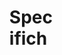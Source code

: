 <svg width="100" height="100" xmlns="http://www.w3.org/2000/svg">
<foreignObject width="100" height="100">
    <div xmlns="http://www.w3.org/1999/xhtml">
        <ul>
           <h1>Specifiche del problema</h1> 

<h4>Si supponga di dover elaborare delle informazioni di input che rappresentano il 
personale che lavora in una determinata azienda. Scrivere un programma ANSI
 C che esegue le seguenti elaborazioni:
 Acquisisce un file di testo, il cui formato prevede un certo numero di righe 
(record) ognuna delle quali contiene: cognome e nome della persona, codice 
identificativo numerico, data di assunzione, stipendio, categoria (impiegato, 
dirigente, operaio). I vari campi di ogni riga sono separati da tabulazione 
oppure da spazio.
  Inserire i dati in un’opportuna struttura dati.
  Permettere all’utente di inserire (da tastiera) un nuovo record relativo a 
nuovo personale.
  Permettere all’utente di cancellare un record, selezionandolo 
opportunamente da tastiera.
  Permettere all’utente di ricercare il record relativo ad un determinato 
lavoratore, selezionandolo opportunamente da tastiera.
  Dato un numero interno i inserito dall’utente, restituire il record relativo 
all’i-esimo elemento più piccolo in base allo stipendio.
 Per quanto riguarda l’analisi teorica si deve fornire la complessità 
corrispondente ad ognuna delle seguenti operazioni: inserimento di un nuovo 
record, cancellazione di un record, ricerca di un record, selezione i-esimo 
record stipendiale. Oltre all’analisi teorica della complessità si deve effettuare 
uno studio sperimentale della stessa. In particolare, si deve operare generando
 casualmente un numero N di record da fornire in input al programma. L’analisi 
sperimentale deve quindi valutare la complessità al variare del parametro N 
per le fasi di: inserimento, cancellazione, ricerca, selezione i-esimo record.
</h4>
</ul></div>
</foreignObject>
</svg>



